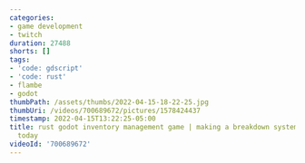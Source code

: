 ```yaml
---
categories:
- game development
- twitch
duration: 27488
shorts: []
tags:
- 'code: gdscript'
- 'code: rust'
- flambe
- godot
thumbPath: /assets/thumbs/2022-04-15-18-22-25.jpg
thumbUri: /videos/700689672/pictures/1578424437
timestamp: 2022-04-15T13:22:25-05:00
title: rust godot inventory management game | making a breakdown system | long stream
  today
videoId: '700689672'
---
```

